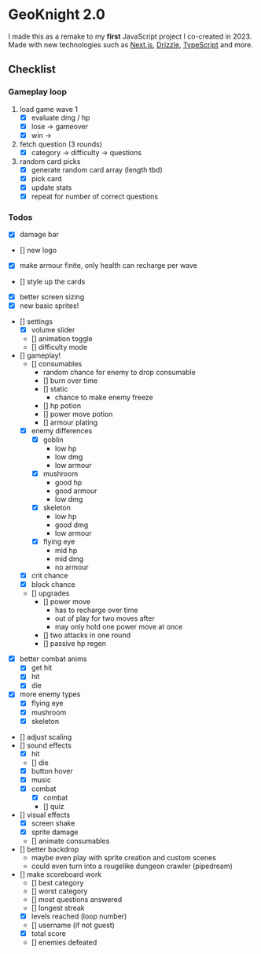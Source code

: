# GeoKnight 2.0

I made this as a remake to my **first** JavaScript project I co-created in 2023. Made with new technologies such as [Next.js](https://nextjs.org/), [Drizzle](https://orm.drizzle.team/), [TypeScript](https://www.typescriptlang.org/) and more.

## Checklist

### Gameplay loop
1. load game wave 1
    - [x] evaluate dmg / hp
    - [x] lose -> gameover
    - [x] win ->
2. fetch question (3 rounds)
    - [x] category -> difficulty -> questions 
3. random card picks
    - [x] generate random card array (length tbd)
    - [x] pick card
    - [x] update stats
    - [x] repeat for number of correct questions

### Todos
- [x] damage bar
- [] new logo
- [x] make armour finite, only health can recharge per wave
- [] style up the cards
- [x] better screen sizing
- [x] new basic sprites!
- [] settings
    - [x] volume slider
    - [] animation toggle
    - [] difficulty mode
- [] gameplay!
    - [] consumables
        - random chance for enemy to drop consumable
        - [] burn over time
        - [] static
            - chance to make enemy freeze
        - [] hp potion
        - [] power move potion
        - [] armour plating
    - [x] enemy differences
        - [x] goblin
            - low hp
            - low dmg
            - low armour
        - [x] mushroom
            - good hp
            - good armour
            - low dmg
        - [x] skeleton
            - low hp
            - good dmg
            - low armour
        - [x] flying eye
            - mid hp
            - mid dmg
            - no armour
    - [x] crit chance
    - [x] block chance
    - [] upgrades
        - [] power move
            - has to recharge over time
            - out of play for two moves after
            - may only hold one power move at once
        - [] two attacks in one round
        - [] passive hp regen
- [x] better combat anims
    - [x] get hit
    - [x] hit
    - [x] die
- [x] more enemy types
    - [x] flying eye
    - [x] mushroom
    - [x] skeleton
- [] adjust scaling
- [] sound effects
    - [x] hit
    - [] die
    - [x] button hover
    - [x] music
    - [x] combat
        - [x] combat
        - [] quiz
- [] visual effects
    - [x] screen shake
    - [x] sprite damage
    - [] animate consumables
- [] better backdrop
    - maybe even play with sprite creation and custom scenes
    - could even turn into a rougelike dungeon crawler (pipedream)
- [] make scoreboard work
    - [] best category
    - [] worst category
    - [] most questions answered
    - [] longest streak
    - [x] levels reached (loop number)
    - [] username (if not guest)
    - [x] total score
    - [] enemies defeated